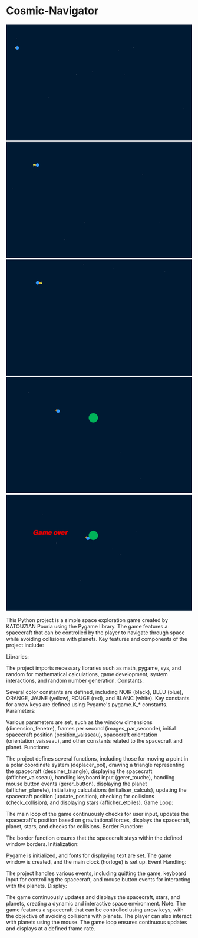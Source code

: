 
# Cosmic-Navigator


![Example Image](./pic1.png)
![Example Image](./pic2.png)
![Example Image](./pic3.png)
![Example Image](./pic4.png)
![Example Image](./pic5.png)

This Python project is a simple space exploration game created by KATOUZIAN Pouria using the Pygame library. The game features a spacecraft that can be controlled by the player to navigate through space while avoiding collisions with planets. Key features and components of the project include:

Libraries:

The project imports necessary libraries such as math, pygame, sys, and random for mathematical calculations, game development, system interactions, and random number generation.
Constants:

Several color constants are defined, including NOIR (black), BLEU (blue), ORANGE, JAUNE (yellow), ROUGE (red), and BLANC (white).
Key constants for arrow keys are defined using Pygame's pygame.K_* constants.
Parameters:

Various parameters are set, such as the window dimensions (dimension_fenetre), frames per second (images_par_seconde), initial spacecraft position (position_vaisseau), spacecraft orientation (orientation_vaisseau), and other constants related to the spacecraft and planet.
Functions:

The project defines several functions, including those for moving a point in a polar coordinate system (deplacer_pol), drawing a triangle representing the spacecraft (dessiner_triangle), displaying the spacecraft (afficher_vaisseau), handling keyboard input (gerer_touche), handling mouse button events (gerer_button), displaying the planet (afficher_planete), initializing calculations (initialiser_calculs), updating the spacecraft position (update_position), checking for collisions (check_collision), and displaying stars (afficher_etoiles).
Game Loop:

The main loop of the game continuously checks for user input, updates the spacecraft's position based on gravitational forces, displays the spacecraft, planet, stars, and checks for collisions.
Border Function:

The border function ensures that the spacecraft stays within the defined window borders.
Initialization:

Pygame is initialized, and fonts for displaying text are set. The game window is created, and the main clock (horloge) is set up.
Event Handling:

The project handles various events, including quitting the game, keyboard input for controlling the spacecraft, and mouse button events for interacting with the planets.
Display:

The game continuously updates and displays the spacecraft, stars, and planets, creating a dynamic and interactive space environment.
Note: The game features a spacecraft that can be controlled using arrow keys, with the objective of avoiding collisions with planets. The player can also interact with planets using the mouse. The game loop ensures continuous updates and displays at a defined frame rate.
